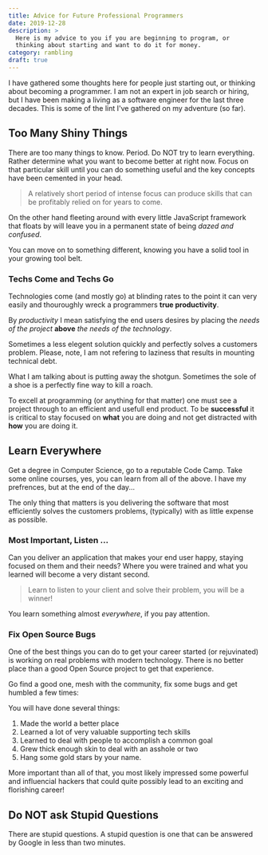 ```yaml
---
title: Advice for Future Professional Programmers
date: 2019-12-28
description: >
  Here is my advice to you if you are beginning to program, or
  thinking about starting and want to do it for money. 
category: rambling
draft: true
---
```


I have gathered some thoughts here for people just starting out, or
thinking about becoming a programmer. I am not an expert in job search
or hiring,
but I have been making a living as a software engineer for the last
three decades. This is some of the lint I've gathered on my adventure
(so far).
<!--more-->

## Too Many Shiny Things

There are too many things to know. Period. Do NOT try to learn
everything. Rather determine what you want to become better at right
now. Focus on that particular skill until you can do something useful
and the key concepts have been cemented in your head.

> A relatively short period of intense focus can produce skills
> that can be profitably relied on for years to come.

On the other hand fleeting around with every little JavaScript
framework that floats by will leave you in a permanent state of being
_dazed and confused_. 

You can move on to something different, knowing you have a solid tool
in your growing tool belt.

### Techs Come and Techs Go

Technologies come (and mostly go) at blinding rates to the point it
can very easily and thouroughly wreck a programmers **true
productivity**. 

By _productivity_ I mean satisfying the end users desires by placing
the _needs of the project_ **above** _the needs of the technology_. 

Sometimes a less elegent solution quickly and perfectly solves a
customers problem. Please, note, I am not refering to laziness that
results in mounting technical debt. 

What I am talking about is putting away the shotgun. Sometimes the
sole of a shoe is a perfectly fine way to kill a roach.

To excell at programming (or anything for that matter) one must see a
project through to an efficient and usefull end product.  To be
**successful** it is critical to stay focused on **what** you are
doing and not get distracted with **how** you are doing it.

## Learn Everywhere

Get a degree in Computer Science, go to a reputable Code Camp. Take
some online courses, yes, you can learn from all of the above. I have
my prefrences, but at the end of the day...

The only thing that matters is you delivering the software that most
efficiently solves the customers problems, (typically) with as little
expense as possible.

### Most Important, Listen ...

Can you deliver an application that makes your end user happy, staying
focused on them and their needs?  Where you were trained and what you
learned will become a very distant second.

> Learn to listen to your client and solve their problem, you will be
> a winner!

You learn something almost _everywhere_, if you pay attention.

### Fix Open Source Bugs

One of the best things you can do to get your career started (or
rejuvinated) is working on real problems with modern technology.
There is no better place than a good Open Source project to get that
experience.

Go find a good one, mesh with the community, fix some bugs
and get humbled a few times:

You will have done several things:

1. Made the world a better place
2. Learned a lot of very valuable supporting tech skills
3. Learned to deal with people to accomplish a common goal
4. Grew thick enough skin to deal with an asshole or two
5. Hang some gold stars by your name.

More important than all of that, you most likely impressed some
powerful and influencial hackers that could quite possibly lead to an
exciting and florishing career!

## Do NOT ask Stupid Questions

There are stupid questions. A stupid question is one that can be
answered by Google in less than two minutes.
